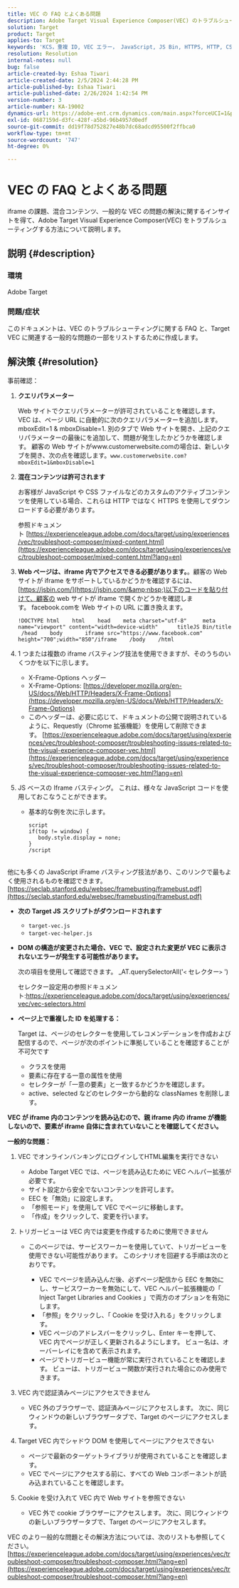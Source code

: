 ```yaml
---
title: VEC の FAQ とよくある問題
description: Adobe Target Visual Experience Composer(VEC) のトラブルシューティング手順を調べ、iframe の問題と混合コンテンツの処理方法を学びます。
solution: Target
product: Target
applies-to: Target
keywords: 'KCS，重複 ID, VEC エラー， JavaScript, JS Bin, HTTPS, HTTP, CSS, DOM 構造， EEC, VEC の読み込みの問題，シャドウ DOM, Web コンポーネント， FAQ '
resolution: Resolution
internal-notes: null
bug: false
article-created-by: Eshaa Tiwari
article-created-date: 2/5/2024 2:44:28 PM
article-published-by: Eshaa Tiwari
article-published-date: 2/26/2024 1:42:54 PM
version-number: 3
article-number: KA-19002
dynamics-url: https://adobe-ent.crm.dynamics.com/main.aspx?forceUCI=1&pagetype=entityrecord&etn=knowledgearticle&id=76c6520f-35c4-ee11-9079-6045bd006268
exl-id: 0687159d-d3fc-428f-a5bd-96b4957d0edf
source-git-commit: dd19f78d752827e48b7dc68adcd95500f2ffbca0
workflow-type: tm+mt
source-wordcount: '747'
ht-degree: 0%

---
```


# VEC の FAQ とよくある問題


iframe の課題、混合コンテンツ、一般的な VEC の問題の解決に関するインサイトを得て、Adobe Target Visual Experience Composer(VEC) をトラブルシューティングする方法について説明します。

## 説明 {#description}


### 環境

Adobe Target

### 問題/症状

このドキュメントは、VEC のトラブルシューティングに関する FAQ と、Target VEC に関連する一般的な問題の一部をリストするために作成します。


## 解決策 {#resolution}


事前確認：

1. <b>クエリパラメーター</b>

   Web サイトでクエリパラメーターが許可されていることを確認します。 VEC は、ページ URL に自動的に次のクエリパラメーターを追加します。mboxEdit=1 &amp; mboxDisable=1. 別のタブで Web サイトを開き、上記のクエリパラメーターの最後にを追加して、問題が発生したかどうかを確認します。 顧客の Web サイトがwww.customerwebsite.comの場合は、新しいタブを開き、次の点を確認します。`www.customerwebsite.com?mboxEdit=1&mboxDisable=1`
2. <b>混在コンテンツは許可されます</b>

   お客様が JavaScript や CSS ファイルなどのカスタムのアクティブコンテンツを使用している場合、これらは HTTP ではなく HTTPS を使用してダウンロードする必要があります。

   参照ドキュメント [https://experienceleague.adobe.com/docs/target/using/experiences/vec/troubleshoot-composer/mixed-content.html](https://experienceleague.adobe.com/docs/target/using/experiences/vec/troubleshoot-composer/mixed-content.html?lang=en)
3. <b>Web ページは、iframe 内でアクセスできる必要があります。</b>。顧客の Web サイトが iframe をサポートしているかどうかを確認するには、 [https://jsbin.com/](https://jsbin.com/&amp;nbsp;)以下のコードを貼り付けて、顧客の web サイトが iframe で開くかどうかを確認します。 facebook.comを Web サイトの URL に置き換えます。






   ```
   !DOCTYPE html    html    head    meta charset="utf-8"     meta name="viewport" content="width=device-width"      titleJS Bin/title     /head    body       iframe src="https://www.facebook.com" height="700";width="850"/iframe    /body    /html
   ```




4. 1 つまたは複数の iframe バスティング技法を使用できますが、そのうちのいくつかを以下に示します。
   - X-Frame-Options ヘッダー
   - X-Frame-Options: [https://developer.mozilla.org/en-US/docs/Web/HTTP/Headers/X-Frame-Options](https://developer.mozilla.org/en-US/docs/Web/HTTP/Headers/X-Frame-Options)
   - このヘッダーは、必要に応じて、ドキュメントの公開で説明されているように、Requestly（Chrome 拡張機能）を使用して削除できます。 [https://experienceleague.adobe.com/docs/target/using/experiences/vec/troubleshoot-composer/troubleshooting-issues-related-to-the-visual-experience-composer-vec.html](https://experienceleague.adobe.com/docs/target/using/experiences/vec/troubleshoot-composer/troubleshooting-issues-related-to-the-visual-experience-composer-vec.html?lang=en)
5. JS ベースの Iframe バスティング。 これは、様々な JavaScript コードを使用しておこなうことができます。
   - 基本的な例を次に示します。 <br>

     ```
     script
     if(top != window) {
        body.style.display = none;    
     }
     /script
     ```

<br>他にも多くの JavaScript iFrame バスティング技法があり、このリンクで最もよく使用されるものを確認できます。 [https://seclab.stanford.edu/websec/framebusting/framebust.pdf](https://seclab.stanford.edu/websec/framebusting/framebust.pdf)


- <b>次の Target JS スクリプトがダウンロードされます</b>

   - `target-vec.js`
   - `target-vec-helper.js`
- <b>DOM の構造が変更された場合、VEC で、設定された変更が VEC に表示されないエラーが発生する可能性があります。</b>

  次の項目を使用して確認できます。 _AT.querySelectorAll(&#39;`<` セレクター`>` &#39;)

  セレクター設定用の参照ドキュメント:https://experienceleague.adobe.com/docs/target/using/experiences/vec/vec-selectors.html
- <b>ページ上で重複した ID を処理する：</b>

  Target は、ページのセレクターを使用してレコメンデーションを作成および配信するので、ページが次のポイントに準拠していることを確認することが不可欠です

   - クラスを使用
   - 要素に存在する一意の属性を使用
   - セレクターが「一意の要素」と一致するかどうかを確認します。
   - active、selected などのセレクターから動的な classNames を削除します。


<b>VEC が iframe 内のコンテンツを読み込むので、親 iframe 内の iframe が機能しないので、要素が iframe 自体に含まれていないことを確認してください。</b>

<b>一般的な問題： </b>

1. VEC でオンラインバンキングにログインしてHTML編集を実行できない
   - Adobe Target VEC では、ページを読み込むために VEC ヘルパー拡張が必要です。
   - サイト設定から安全でないコンテンツを許可します。
   - EEC を「無効」に設定します。
   - 「参照モード」を使用して VEC でページに移動します。
   - 「作成」をクリックして、変更を行います。
2. トリガービューは VEC 内では変更を作成するために使用できません

   - このページでは、サービスワーカーを使用していて、トリガービューを使用できない可能性があります。 このシナリオを回避する手順は次のとおりです。

      - VEC でページを読み込んだ後、必ずページ配信から EEC を無効にし、サービスワーカーを無効にして、VEC ヘルパー拡張機能の「 Inject Target Libraries and Cookies 」で両方のオプションを有効にします。
      - 「参照」をクリックし、「 Cookie を受け入れる」をクリックします。
      - VEC ページのアドレスバーをクリックし、Enter キーを押して、VEC 内でページが正しく更新されるようにします。 ビュー名は、オーバーレイにを含めて表示されます。
      - ページでトリガービュー機能が常に実行されていることを確認します。 ビューは、トリガービュー関数が実行された場合にのみ使用できます。
3. VEC 内で認証済みページにアクセスできません

   - VEC 外のブラウザーで、認証済みページにアクセスします。 次に、同じウィンドウの新しいブラウザータブで、Target のページにアクセスします。
4. Target VEC 内でシャドウ DOM を使用してページにアクセスできない

   - ページで最新のターゲットライブラリが使用されていることを確認します。
   - VEC でページにアクセスする前に、すべての Web コンポーネントが読み込まれていることを確認します。
5. Cookie を受け入れて VEC 内で Web サイトを参照できない

   - VEC 外で cookie ブラウザーにアクセスします。 次に、同じウィンドウの新しいブラウザータブで、Target のページにアクセスします。


VEC のより一般的な問題とその解決方法については、次のリストも参照してください。
[https://experienceleague.adobe.com/docs/target/using/experiences/vec/troubleshoot-composer/troubleshoot-composer.html?lang=en](https://experienceleague.adobe.com/docs/target/using/experiences/vec/troubleshoot-composer/troubleshoot-composer.html?lang=en)
